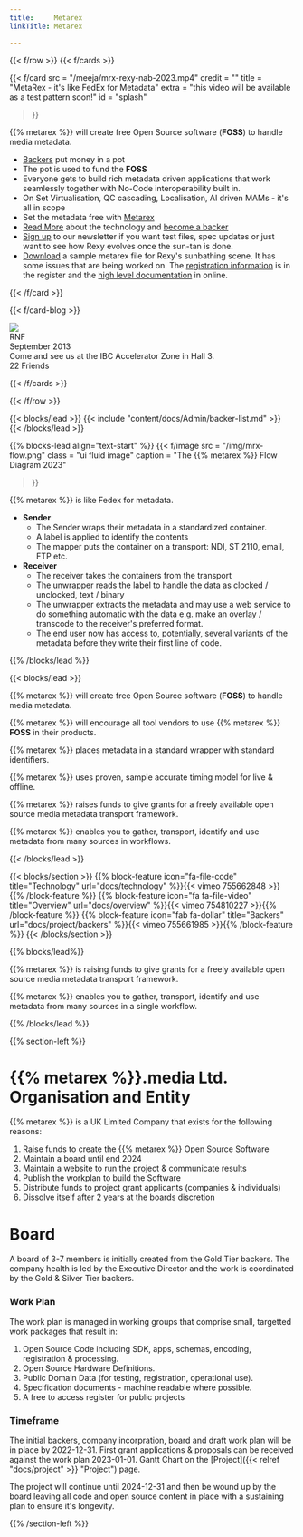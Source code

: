 ```yaml
---
title:     Metarex
linkTitle: Metarex

---
```

<!-- ###  Row boundary ##################################################### -->
{{< f/row                                                                    >}}
{{< f/cards                                                                  >}}

<!-- --- card -------------------------------------------------------------  -->
{{< f/card
      src =  "/meeja/mrx-rexy-nab-2023.mp4"
      credit   =  ""
      title    =  "MetaRex - it's like FedEx for Metadata"
      extra    =  "this video will be available as a test pattern soon!"
      id       =  "splash"
 >}}

{{% metarex %}} will create free Open Source software (**FOSS**) to handle media metadata.

* [Backers](/docs/project/backers) put money in a pot
* The pot is used to fund the **FOSS**
* Everyone gets to build rich metadata driven applications that work seamlessly
  together with No-Code interoperability built in.
* On Set Virtualisation, QC cascading, Localisation, AI driven MAMs - it's all
  in scope
* Set the metadata free with [Metarex](/contact)
* [Read More](/docs/technology/) about the technology and [become a
  backer](/docs/project/backers/)
* [Sign up](/contact) to our newsletter if you want test files, spec updates or
  just want to see how Rexy evolves once the sun-tan is done.
* [Download](/downloads/samples/rexy_sunbathe_mrx.zip) a sample metarex file for
  Rexy's sunbathing scene. It has some issues that are being worked on. The
  [registration information](/ui/reg/MRX.123.456.789.def) is in the register and
  the [high level documentation]() in online.

{{< /f/card >}}

<!-- --- card -------------------------------------------------------------  -->

{{< f/card-blog >}}

<!-- --- card -------------------------------------------------------------  -->

<div class="ui card">
  <div class="image">
    <img src="/img/event/ibc2023-rnf-web.png">
  </div>
  <div class="content">
    <a class="header">RNF</a>
    <div class="meta">
      <span class="date">September 2013</span>
    </div>
    <div class="description">
      Come and see us at the IBC Accelerator Zone in Hall 3.
    </div>
  </div>
  <div class="extra content">
    <a>
      <i class="user icon"></i>
      22 Friends
    </a>
  </div>
</div>

{{< /f/cards                                                                 >}}

{{< /f/row                                                                   >}}

<!-- ###  Row boundary ##################################################### -->
<!--  Backer List ---------------------------------------------------------  -->

{{< blocks/lead                                   >}}
{{<   include    "content/docs/Admin/backer-list.md" >}}
{{< /blocks/lead  >}}

<!--  Flow chart ----------------------------------------------------------  -->

{{% blocks-lead align="text-start" %}}
{{< f/image
	  src      = "/img/mrx-flow.png"
		class    = "ui fluid image"
		caption  = "The {{% metarex %}} Flow Diagram 2023"
>}}

{{% metarex %}} is like Fedex for metadata.

* **Sender**
  * The Sender wraps their metadata in a standardized container.
  * A label is applied to identify the contents
  * The mapper puts the container on a transport: NDI, ST 2110, email, FTP etc.
* **Receiver**
  * The receiver takes the containers from the transport
  * The unwrapper reads the label to handle the data as clocked / unclocked,
    text / binary
  * The unwrapper extracts the metadata and may use a web service to do something
    automatic with the data e.g. make an overlay / transcode to the receiver's
    preferred format.
  * The end user now has access to, potentially, several variants of the metadata
    before they write their first line of code.

{{% /blocks/lead %}}

<!--  Goals ---------------------------------------------------------------  -->

{{< blocks/lead >}}

{{% metarex %}} will create free Open Source software (**FOSS**) to handle media metadata.

{{% metarex %}} will encourage all tool vendors to use {{% metarex %}} **FOSS** in their products.

{{% metarex %}} places metadata in a standard wrapper with standard identifiers.

{{% metarex %}} uses proven, sample accurate timing model for live & offline.

{{% metarex %}} raises funds to give grants for a freely available open source
  media metadata transport framework.

{{% metarex %}} enables you to gather, transport, identify and use metadata from
  many sources in workflows.

{{< /blocks/lead >}}

<!--  Videos --------------------------------------------------------------  -->

{{< blocks/section >}}
  {{% block-feature icon="fa-file-code"     title="Technology"  url="docs/technology"          %}}{{< vimeo 755662848 >}}{{% /block-feature %}}
  {{% block-feature icon="fa fa-file-video" title="Overview"    url="docs/overview"            %}}{{< vimeo 754810227 >}}{{% /block-feature %}}
  {{% block-feature icon="fab fa-dollar"    title="Backers" url="docs/project/backers" %}}{{< vimeo 755661985 >}}{{% /block-feature %}}
{{< /blocks/section >}}

<!--  ---------------------------------------------------------------------  -->

{{% blocks/lead%}}

{{% metarex %}} is raising funds to give grants for a freely
available open source media metadata transport framework.

{{% metarex %}} enables you to gather, transport, identify and use metadata from
many sources in a single workflow.

{{% /blocks/lead %}}

<!--  ---------------------------------------------------------------------  -->

{{% section-left %}}

# {{% metarex %}}.media Ltd. Organisation and Entity

{{% metarex %}} is a UK Limited Company that exists for the following
reasons:

1. Raise funds to create the {{% metarex %}} Open Source Software
2. Maintain a board until end 2024
3. Maintain a website to run the project & communicate results
4. Publish the workplan to build the Software
5. Distribute funds to project grant applicants (companies & individuals)
6. Dissolve itself after 2 years at the boards discretion

# Board

A board of 3-7 members is initially created from the Gold Tier backers. The
company health is led by the Executive Director and the work is coordinated
by the Gold & Silver Tier backers.

### Work Plan

The work plan is managed in working groups that comprise small, targetted work
packages that result in:

1. Open Source Code including SDK, apps, schemas, encoding, registration &
   processing.
1. Open Source Hardware Definitions.
1. Public Domain Data (for testing, registration, operational use).
1. Specification documents - machine readable where possible.
1. A free to access register for public projects

### Timeframe

The initial backers, company incorpration, board and draft work plan will be in
place by 2022-12-31. First grant applications & proposals can be received
against the work plan 2023-01-01. Gantt Chart on the
[Project]({{< relref "docs/project" >}} "Project")
page.

The project will continue until 2024-12-31 and then be wound up by the board
leaving all code and open source content in place with a sustaining plan to
ensure it's longevity.

{{% /section-left %}}